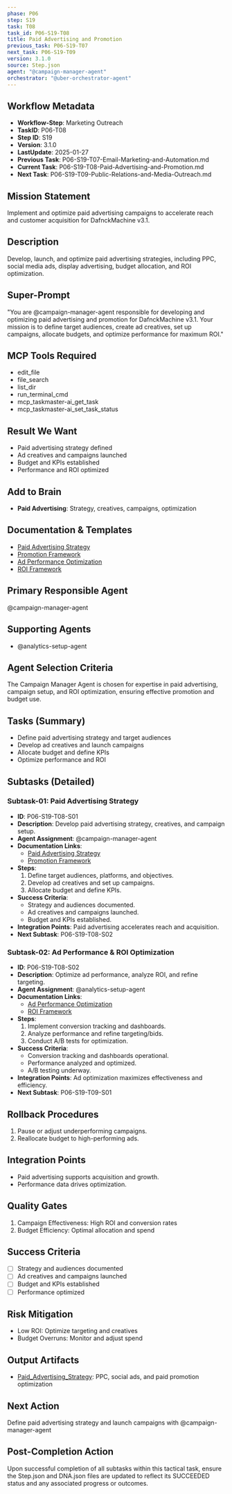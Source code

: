 ```yaml
---
phase: P06
step: S19
task: T08
task_id: P06-S19-T08
title: Paid Advertising and Promotion
previous_task: P06-S19-T07
next_task: P06-S19-T09
version: 3.1.0
source: Step.json
agent: "@campaign-manager-agent"
orchestrator: "@uber-orchestrator-agent"
---
```


## Workflow Metadata
- **Workflow-Step**: Marketing Outreach
- **TaskID**: P06-T08
- **Step ID**: S19
- **Version**: 3.1.0
- **LastUpdate**: 2025-01-27
- **Previous Task**: P06-S19-T07-Email-Marketing-and-Automation.md
- **Current Task**: P06-S19-T08-Paid-Advertising-and-Promotion.md
- **Next Task**: P06-S19-T09-Public-Relations-and-Media-Outreach.md

## Mission Statement
Implement and optimize paid advertising campaigns to accelerate reach and customer acquisition for DafnckMachine v3.1.

## Description
Develop, launch, and optimize paid advertising strategies, including PPC, social media ads, display advertising, budget allocation, and ROI optimization.

## Super-Prompt
"You are @campaign-manager-agent responsible for developing and optimizing paid advertising and promotion for DafnckMachine v3.1. Your mission is to define target audiences, create ad creatives, set up campaigns, allocate budgets, and optimize performance for maximum ROI."

## MCP Tools Required
- edit_file
- file_search
- list_dir
- run_terminal_cmd
- mcp_taskmaster-ai_get_task
- mcp_taskmaster-ai_set_task_status

## Result We Want
- Paid advertising strategy defined
- Ad creatives and campaigns launched
- Budget and KPIs established
- Performance and ROI optimized

## Add to Brain
- **Paid Advertising**: Strategy, creatives, campaigns, optimization

## Documentation & Templates
- [Paid Advertising Strategy](mdc:01_Machine/04_Documentation/Doc/Phase_6/19_Marketing_Outreach/A/Paid_Advertising_Strategy.md)
- [Promotion Framework](mdc:01_Machine/04_Documentation/Doc/Phase_6/19_Marketing_Outreach/A/Promotion_Framework.json)
- [Ad Performance Optimization](mdc:01_Machine/04_Documentation/Doc/Phase_6/19_Marketing_Outreach/A/Ad_Performance_Optimization.md)
- [ROI Framework](mdc:01_Machine/04_Documentation/Doc/Phase_6/19_Marketing_Outreach/A/ROI_Framework.json)

## Primary Responsible Agent
@campaign-manager-agent

## Supporting Agents
- @analytics-setup-agent

## Agent Selection Criteria
The Campaign Manager Agent is chosen for expertise in paid advertising, campaign setup, and ROI optimization, ensuring effective promotion and budget use.

## Tasks (Summary)
- Define paid advertising strategy and target audiences
- Develop ad creatives and launch campaigns
- Allocate budget and define KPIs
- Optimize performance and ROI

## Subtasks (Detailed)
### Subtask-01: Paid Advertising Strategy
- **ID**: P06-S19-T08-S01
- **Description**: Develop paid advertising strategy, creatives, and campaign setup.
- **Agent Assignment**: @campaign-manager-agent
- **Documentation Links**:
  - [Paid Advertising Strategy](mdc:01_Machine/04_Documentation/Doc/Phase_6/19_Marketing_Outreach/A/Paid_Advertising_Strategy.md)
  - [Promotion Framework](mdc:01_Machine/04_Documentation/Doc/Phase_6/19_Marketing_Outreach/A/Promotion_Framework.json)
- **Steps**:
    1. Define target audiences, platforms, and objectives.
    2. Develop ad creatives and set up campaigns.
    3. Allocate budget and define KPIs.
- **Success Criteria**:
    - Strategy and audiences documented.
    - Ad creatives and campaigns launched.
    - Budget and KPIs established.
- **Integration Points**: Paid advertising accelerates reach and acquisition.
- **Next Subtask**: P06-S19-T08-S02

### Subtask-02: Ad Performance & ROI Optimization
- **ID**: P06-S19-T08-S02
- **Description**: Optimize ad performance, analyze ROI, and refine targeting.
- **Agent Assignment**: @analytics-setup-agent
- **Documentation Links**:
  - [Ad Performance Optimization](mdc:01_Machine/04_Documentation/Doc/Phase_6/19_Marketing_Outreach/A/Ad_Performance_Optimization.md)
  - [ROI Framework](mdc:01_Machine/04_Documentation/Doc/Phase_6/19_Marketing_Outreach/A/ROI_Framework.json)
- **Steps**:
    1. Implement conversion tracking and dashboards.
    2. Analyze performance and refine targeting/bids.
    3. Conduct A/B tests for optimization.
- **Success Criteria**:
    - Conversion tracking and dashboards operational.
    - Performance analyzed and optimized.
    - A/B testing underway.
- **Integration Points**: Ad optimization maximizes effectiveness and efficiency.
- **Next Subtask**: P06-S19-T09-S01

## Rollback Procedures
1. Pause or adjust underperforming campaigns.
2. Reallocate budget to high-performing ads.

## Integration Points
- Paid advertising supports acquisition and growth.
- Performance data drives optimization.

## Quality Gates
1. Campaign Effectiveness: High ROI and conversion rates
2. Budget Efficiency: Optimal allocation and spend

## Success Criteria
- [ ] Strategy and audiences documented
- [ ] Ad creatives and campaigns launched
- [ ] Budget and KPIs established
- [ ] Performance optimized

## Risk Mitigation
- Low ROI: Optimize targeting and creatives
- Budget Overruns: Monitor and adjust spend

## Output Artifacts
- [Paid_Advertising_Strategy](mdc:01_Machine/04_Documentation/Doc/Phase_6/19_Marketing_Outreach/Paid_Advertising_Strategy.md): PPC, social ads, and paid promotion optimization

## Next Action
Define paid advertising strategy and launch campaigns with @campaign-manager-agent

## Post-Completion Action
Upon successful completion of all subtasks within this tactical task, ensure the Step.json and DNA.json files are updated to reflect its SUCCEEDED status and any associated progress or outcomes. 
